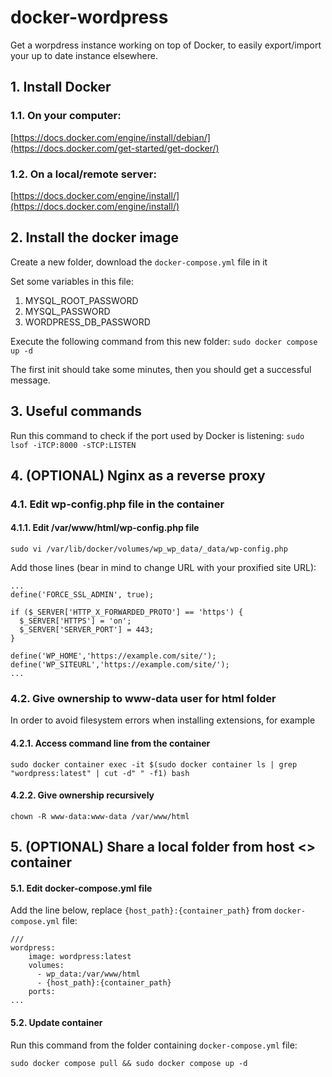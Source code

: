 # docker-wordpress
Get a worpdress instance working on top of Docker, to easily export/import your up to date instance elsewhere.

## 1. Install Docker

### 1.1. On your computer:
[https://docs.docker.com/engine/install/debian/](https://docs.docker.com/get-started/get-docker/)

### 1.2. On a local/remote server:
[https://docs.docker.com/engine/install/](https://docs.docker.com/engine/install/) 

## 2. Install the docker image

Create a new folder, download the `docker-compose.yml` file in it

Set some variables in this file:

1. MYSQL_ROOT_PASSWORD
2. MYSQL_PASSWORD
3. WORDPRESS_DB_PASSWORD

Execute the following command from this new folder: `sudo docker compose up -d`

The first init should take some minutes, then you should get a successful message.

## 3. Useful commands

Run this command to check if the port used by Docker is listening: `sudo lsof -iTCP:8000 -sTCP:LISTEN`

## 4. (OPTIONAL) Nginx as a reverse proxy

### 4.1. Edit wp-config.php file in the container

#### 4.1.1. Edit /var/www/html/wp-config.php file

`sudo vi /var/lib/docker/volumes/wp_wp_data/_data/wp-config.php`

Add those lines (bear in mind to change URL with your proxified site URL):

```
...
define('FORCE_SSL_ADMIN', true);

if ($_SERVER['HTTP_X_FORWARDED_PROTO'] == 'https') {
  $_SERVER['HTTPS'] = 'on';
  $_SERVER['SERVER_PORT'] = 443;
}

define('WP_HOME','https://example.com/site/');
define('WP_SITEURL','https://example.com/site/');
...
```

### 4.2. Give ownership to www-data user for html folder
In order to avoid filesystem errors when installing extensions, for example

#### 4.2.1. Access command line from the container

`sudo docker container exec -it $(sudo docker container ls | grep "wordpress:latest" | cut -d" " -f1) bash`

#### 4.2.2. Give ownership recursively

`chown -R www-data:www-data /var/www/html`

## 5. (OPTIONAL) Share a local folder from host <> container

#### 5.1. Edit docker-compose.yml file
Add the line below, replace `{host_path}:{container_path}` from `docker-compose.yml` file:
```
///
wordpress:
    image: wordpress:latest
    volumes:
      - wp_data:/var/www/html
      - {host_path}:{container_path}
    ports:
...
```

#### 5.2. Update container

Run this command from the folder containing `docker-compose.yml` file:

`sudo docker compose pull && sudo docker compose up -d`
